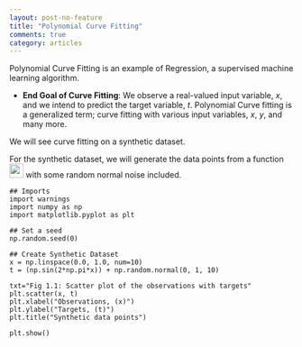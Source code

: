 ```yaml
---
layout: post-no-feature
title: "Polynomial Curve Fitting"
comments: true
category: articles
---
```

Polynomial Curve Fitting is an example of Regression, a supervised machine learning algorithm.
- __End Goal of Curve Fitting__: We observe a real-valued input variable, $x$, and we intend to predict the target variable, $t$. Polynomial Curve fitting is a generalized term; curve fitting with various input variables, $x$, $y$, and many more.

We will see curve fitting on a synthetic dataset.

For the synthetic dataset, we will generate the data points from a function <img src="https://render.githubusercontent.com/render/math?math=sin{2 \pi}x" height="25" width="25"> with some random normal noise included.

```
## Imports
import warnings
import numpy as np
import matplotlib.pyplot as plt

## Set a seed
np.random.seed(0)

## Create Synthetic Dataset
x = np.linspace(0.0, 1.0, num=10)
t = (np.sin(2*np.pi*x)) + np.random.normal(0, 1, 10)

txt="Fig 1.1: Scatter plot of the observations with targets"
plt.scatter(x, t)
plt.xlabel("Observations, (x)")
plt.ylabel("Targets, (t)")
plt.title("Synthetic data points")

plt.show()
```



